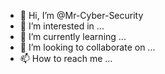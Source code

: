 - 👋 Hi, I’m @Mr-Cyber-Security
- 👀 I’m interested in ...
- 🌱 I’m currently learning ...
- 💞️ I’m looking to collaborate on ...
- 📫 How to reach me ...

<!---
Mr-Cyber-Security/Mr-Cyber-Security is a ✨ special ✨ repository because its `README.md` (this file) appears on your GitHub profile.
You can click the Preview link to take a look at your changes.
--->
